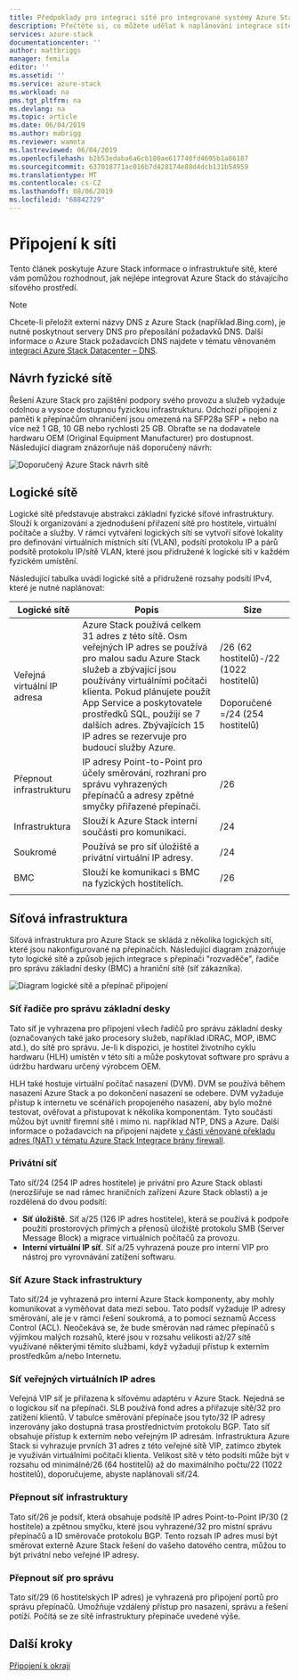 ```yaml
---
title: Předpoklady pro integraci sítě pro integrované systémy Azure Stack | Microsoft Docs
description: Přečtěte si, co můžete udělat k naplánování integrace sítě Datacenter pomocí Azure Stack s více uzly.
services: azure-stack
documentationcenter: ''
author: mattbriggs
manager: femila
editor: ''
ms.assetid: ''
ms.service: azure-stack
ms.workload: na
pms.tgt_pltfrm: na
ms.devlang: na
ms.topic: article
ms.date: 06/04/2019
ms.author: mabrigg
ms.reviewer: wamota
ms.lastreviewed: 06/04/2019
ms.openlocfilehash: b2b53edaba6a6cb180ae617740fd4695b1a86187
ms.sourcegitcommit: 637018771ac016b7d428174e88d4dcb131b54959
ms.translationtype: MT
ms.contentlocale: cs-CZ
ms.lasthandoff: 08/06/2019
ms.locfileid: "68842729"
---
```

# <a name="network-connectivity"></a>Připojení k síti
Tento článek poskytuje Azure Stack informace o infrastruktuře sítě, které vám pomůžou rozhodnout, jak nejlépe integrovat Azure Stack do stávajícího síťového prostředí. 

> [!NOTE]
> Chcete-li přeložit externí názvy DNS z Azure Stack (například\.Bing.com), je nutné poskytnout servery DNS pro přeposílání požadavků DNS. Další informace o Azure Stack požadavcích DNS najdete v tématu věnovaném [integraci Azure Stack Datacenter – DNS](azure-stack-integrate-dns.md).

## <a name="physical-network-design"></a>Návrh fyzické sítě
Řešení Azure Stack pro zajištění podpory svého provozu a služeb vyžaduje odolnou a vysoce dostupnou fyzickou infrastrukturu. Odchozí připojení z paměti k přepínačům ohraničení jsou omezená na SFP28a SFP + nebo na více než 1 GB, 10 GB nebo rychlosti 25 GB. Obraťte se na dodavatele hardwaru OEM (Original Equipment Manufacturer) pro dostupnost. Následující diagram znázorňuje náš doporučený návrh:

![Doporučený Azure Stack návrh sítě](media/azure-stack-network/recommended-design.png)


## <a name="logical-networks"></a>Logické sítě
Logické sítě představuje abstrakci základní fyzické síťové infrastruktury. Slouží k organizování a zjednodušení přiřazení sítě pro hostitele, virtuální počítače a služby. V rámci vytváření logických sítí se vytvoří síťové lokality pro definování virtuálních místních sítí (VLAN), podsítí protokolu IP a párů podsítě protokolu IP/sítě VLAN, které jsou přidružené k logické síti v každém fyzickém umístění.

Následující tabulka uvádí logické sítě a přidružené rozsahy podsítí IPv4, které je nutné naplánovat:

| Logické sítě | Popis | Size | 
| -------- | ------------- | ------------ | 
| Veřejná virtuální IP adresa | Azure Stack používá celkem 31 adres z této sítě. Osm veřejných IP adres se používá pro malou sadu Azure Stack služeb a zbývající jsou používány virtuálními počítači klienta. Pokud plánujete použít App Service a poskytovatele prostředků SQL, použijí se 7 dalších adres. Zbývajících 15 IP adres se rezervuje pro budoucí služby Azure. | /26 (62 hostitelů)-/22 (1022 hostitelů)<br><br>Doporučené =/24 (254 hostitelů) | 
| Přepnout infrastrukturu | IP adresy Point-to-Point pro účely směrování, rozhraní pro správu vyhrazených přepínačů a adresy zpětné smyčky přiřazené přepínači. | /26 | 
| Infrastruktura | Slouží k Azure Stack interní součásti pro komunikaci. | /24 |
| Soukromé | Používá se pro síť úložiště a privátní virtuální IP adresy. | /24 | 
| BMC | Slouží ke komunikaci s BMC na fyzických hostitelích. | /26 | 
| | | |

## <a name="network-infrastructure"></a>Síťová infrastruktura
Síťová infrastruktura pro Azure Stack se skládá z několika logických sítí, které jsou nakonfigurované na přepínačích. Následující diagram znázorňuje tyto logické sítě a způsob jejich integrace s přepínači "rozvaděče", řadiče pro správu základní desky (BMC) a hraniční sítě (síť zákazníka).

![Diagram logické sítě a přepínač připojení](media/azure-stack-network/NetworkDiagram.png)

### <a name="bmc-network"></a>Síť řadiče pro správu základní desky
Tato síť je vyhrazena pro připojení všech řadičů pro správu základní desky (označovaných také jako procesory služeb, například iDRAC, MOP, iBMC atd.), do sítě pro správu. Je-li k dispozici, je hostitel životního cyklu hardwaru (HLH) umístěn v této síti a může poskytovat software pro správu a údržbu hardwaru určený výrobcem OEM. 

HLH také hostuje virtuální počítač nasazení (DVM). DVM se používá během nasazení Azure Stack a po dokončení nasazení se odebere. DVM vyžaduje přístup k internetu ve scénářích propojeného nasazení, aby bylo možné testovat, ověřovat a přistupovat k několika komponentám. Tyto součásti můžou být uvnitř firemní sítě i mimo ni. například NTP, DNS a Azure. Další informace o požadavcích na připojení najdete [v části věnované překladu adres (NAT) v tématu Azure Stack Integrace brány firewall](azure-stack-firewall.md#network-address-translation). 

### <a name="private-network"></a>Privátní síť
Tato síť/24 (254 IP adres hostitele) je privátní pro Azure Stack oblasti (nerozšiřuje se nad rámec hraničních zařízení Azure Stack oblasti) a je rozdělená do dvou podsítí:

- **Síť úložiště**. Síť a/25 (126 IP adres hostitele), která se používá k podpoře použití prostorových přímých a přenosů úložiště protokolu SMB (Server Message Block) a migrace virtuálních počítačů za provozu. 
- **Interní virtuální IP síť**. Síť a/25 vyhrazená pouze pro interní VIP pro nástroj pro vyrovnávání zatížení softwaru.

### <a name="azure-stack-infrastructure-network"></a>Síť Azure Stack infrastruktury
Tato síť/24 je vyhrazená pro interní Azure Stack komponenty, aby mohly komunikovat a vyměňovat data mezi sebou. Tato podsíť vyžaduje IP adresy směrování, ale je v rámci řešení soukromá, a to pomocí seznamů Access Control (ACL). Neočekává se, že bude směrován nad rámec přepínačů s výjimkou malých rozsahů, které jsou v rozsahu velikosti až/27 sítě využívané některými těmito službami, když vyžadují přístup k externím prostředkům a/nebo Internetu. 

### <a name="public-vip-network"></a>Síť veřejných virtuálních IP adres
Veřejná VIP síť je přiřazena k síťovému adaptéru v Azure Stack. Nejedná se o logickou síť na přepínači. SLB používá fond adres a přiřazuje sítě/32 pro zatížení klientů. V tabulce směrování přepínače jsou tyto/32 IP adresy inzerovány jako dostupná trasa prostřednictvím protokolu BGP. Tato síť obsahuje přístup k externím nebo veřejným IP adresám. Infrastruktura Azure Stack si vyhrazuje prvních 31 adres z této veřejné sítě VIP, zatímco zbytek je využíván virtuálními počítači klienta. Velikost sítě v této podsíti může být v rozsahu od minimálně/26 (64 hostitelů) až do maximálního počtu/22 (1022 hostitelů), doporučujeme, abyste naplánovali síť/24.

### <a name="switch-infrastructure-network"></a>Přepnout síť infrastruktury
Tato síť/26 je podsíť, která obsahuje podsítě IP adres Point-to-Point IP/30 (2 hostitele) a zpětnou smyčku, které jsou vyhrazené/32 pro místní správu přepínačů a ID směrovače protokolu BGP. Tento rozsah IP adres musí být směrovat externě Azure Stack řešení do vašeho datového centra, můžou to být privátní nebo veřejné IP adresy.

### <a name="switch-management-network"></a>Přepnout síť pro správu
Tato síť/29 (6 hostitelských IP adres) je vyhrazená pro připojení portů pro správu přepínačů. Umožňuje vzdálený přístup pro nasazení, správu a řešení potíží. Počítá se ze sítě infrastruktury přepínače uvedené výše.




## <a name="next-steps"></a>Další kroky
[Připojení k okraji](azure-stack-border-connectivity.md)
